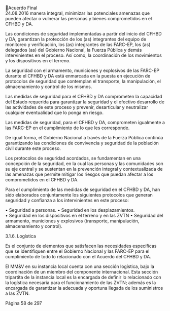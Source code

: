 Acuerdo Final  
24.08.2016 
manera integral, minimizar las potenciales amenazas que pueden afectar o vulnerar las personas y bienes 
comprometidos en el CFHBD y DA. 
 
Las condiciones de seguridad implementadas a partir del inicio del CFHBD y DA, garantizan la protección 
de los (as) integrantes del equipo de monitoreo y verificación, los (as) integrantes de las FARC-EP, los (as) 
delegados (as) del Gobierno Nacional, la Fuerza Pública y demás intervinientes en el proceso. Así como, la 
coordinación de los movimientos y los dispositivos en el terreno.  
 
La  seguridad  con  el  armamento,  municiones  y  explosivos  de  las  FARC-EP  durante  el  CFHBD  y  DA  está 
enmarcada  en  la  puesta  en  ejecución  de  protocolos  de  seguridad  que  contemplan  el  transporte,  la 
manipulación, el almacenamiento y control de los mismos.  
 
Las  medidas  de  seguridad  para  el  CFHBD  y  DA  comprometen  la  capacidad  del  Estado  requerida  para 
garantizar la seguridad y el efectivo desarrollo de las actividades de este proceso y prevenir, desarticular 
y neutralizar cualquier eventualidad que lo ponga en riesgo. 
 
Las  medidas  de  seguridad,  para  el  CFHBD  y  DA,  comprometen  igualmente  a  las  FARC-EP  en  el 
cumplimiento de lo que les corresponde. 
 
De igual forma, el Gobierno Nacional a través de la Fuerza Pública continúa garantizando las condiciones 
de convivencia y seguridad de la población civil durante este proceso. 
 
Los protocolos de seguridad acordados, se fundamentan en una concepción de la seguridad, en la cual las 
personas y las comunidades son su eje central y se sustentan en la prevención integral y contextualizada 
de las amenazas que permite mitigar los riesgos que puedan afectar a los comprometidos en el CFHBD y 
DA. 
 
Para el cumplimiento de las medidas de seguridad en el CFHBD y DA, han sido elaborados conjuntamente 
los siguientes protocolos que generan seguridad y confianza a los intervinientes en este proceso: 
 
• Seguridad a personas. 
• Seguridad en los desplazamientos.  
• Seguridad en los dispositivos en el terreno y en las ZVTN 
• Seguridad del armamento, municiones y explosivos (transporte, manipulación, almacenamiento 
y control). 
 
3.1.6. Logística 
 
Es  el  conjunto  de  elementos  que  satisfacen  las  necesidades  específicas  que  se  identifiquen  entre  el 
Gobierno Nacional y las FARC-EP para el cumplimiento de todo lo relacionado con el Acuerdo del CFHBD 
y DA.  
 
El MM&V en su instancia local cuenta con una sección logística, bajo la coordinación de un miembro del 
componente  internacional.  Esta  sección  tripartita  de  la  instancia  local  es  la  encargada  de  definir  lo 
relacionado  con  la  logística  necesaria  para  el  funcionamiento  de  las  ZVTN;  además  es  la  encargada  de 
garantizar la adecuada y oportuna llegada de los suministros a las ZVTN.  
 
Página 58 de 297 
 

